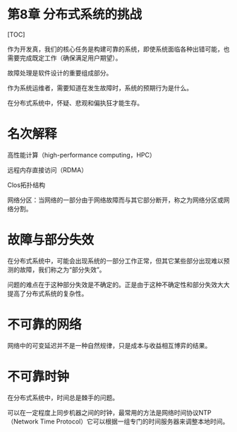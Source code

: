 # 第8章 分布式系统的挑战

[TOC]

作为开发真，我们的核心任务是构建可靠的系统，即使系统面临各种出错可能，也需要完成既定工作（确保满足用户期望）。

故障处理是软件设计的重要组成部分。

作为系统运维者，需要知道在发生故障时，系统的预期行为是什么。

在分布式系统中，怀疑、悲观和偏执狂才能生存。

# 名次解释

高性能计算（high-performance computing，HPC）

远程内存直接访问（RDMA）

Clos拓扑结构

网络分区：当网络的一部分由于网络故障而与其它部分断开，称之为网络分区或网络分割。

# 故障与部分失效

在分布式系统中，可能会出现系统的一部分工作正常，但其它某些部分出现难以预测的故障，我们称之为“部分失效”。

问题的难点在于这种部分失效是不确定的。正是由于这种不确定性和部分失效大大提高了分布式系统的复杂性。

# 不可靠的网络

网络中的可变延迟并不是一种自然规律，只是成本与收益相互博弈的结果。

# 不可靠时钟

在分布式系统中，时间总是棘手的问题。

可以在一定程度上同步机器之间的时钟，最常用的方法是网络时间协议NTP（Network Time Protocol）它可以根据一组专门的时间服务器来调整本地时间。
